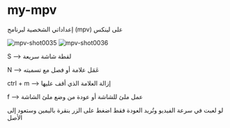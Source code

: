 # my-mpv
إعداداتي الشخصية لبرنامج (mpv) على لينكس


![mpv-shot0035](https://github.com/user-attachments/assets/afaf8a5e-83ae-4a52-94fb-2db74da2130b)
![mpv-shot0036](https://github.com/user-attachments/assets/a8ba477e-9333-4ebb-9b69-b835e243b5d1)


S  --> لقطة شاشة سريعة

N --> عَمَل علامة أو فصل مع تسميته

ctrl + m --> إزالة العلامة الذي أقف عليها 

f --> عمل ملئ للشاشة أو عودة من وضع ملئ الشاشة




لو لعبت في سرعة الفيديو وتُريد العودة فقط اضغط على الزر بنقرة باليمين وستعود إلى الأصل

